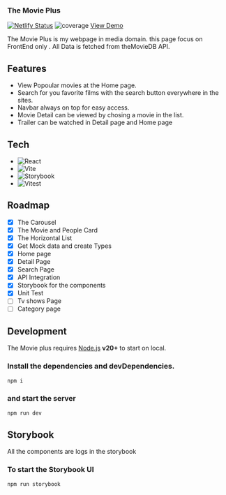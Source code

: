 ### **The Movie Plus**

[![Netlify Status](https://api.netlify.com/api/v1/badges/dd9b7846-44a2-422d-99a1-d9dc8de644f4/deploy-status)](https://app.netlify.com/sites/mymovieplus/deploys)
![coverage](https://img.shields.io/badge/coverage-~90%25-green?style=flat&logo=react&logoColor=00d7dd)
[View Demo](https://mymovieplus.netlify.app/)

The Movie Plus is my webpage in media domain. this page focus on FrontEnd only . All Data is fetched from theMovieDB API.

## Features

- View Popoular movies at the Home page.
- Search for you favorite films with the search button everywhere in the sites.
- Navbar always on top for easy access.
- Movie Detail can be viewed by chosing a movie in the list.
- Trailer can be watched in Detail page and Home page

## Tech

- ![React](https://img.shields.io/badge/React-20232A?style=for-the-badge&logo=react&logoColor=61DAFB)
- ![Vite](https://img.shields.io/badge/vite-00a0dd?style=for-the-badge&logo=vite&logoColor=00d7dd)
- ![Storybook](https://img.shields.io/badge/Storybook-dd00a0?style=for-the-badge&logo=storybook)
- ![Vitest](https://img.shields.io/badge/Vitest-00a0dd?style=for-the-badge&logo=vitest&logoColor=00d7dd)

## Roadmap

- [x] The Carousel
- [x] The Movie and People Card
- [x] The Horizontal List
- [x] Get Mock data and create Types
- [x] Home page
- [x] Detail Page
- [x] Search Page
- [x] API Integration
- [x] Storybook for the components
- [x] Unit Test
- [ ] Tv shows Page
- [ ] Category page

## Development

The Movie plus requires [Node.js](https://nodejs.org/) **v20+** to start on local.

### Install the dependencies and devDependencies.

```sh
npm i
```

### and start the server

```sh
npm run dev
```

## Storybook

All the components are logs in the storybook

### To start the Storybook UI

```sh
npm run storybook
```
